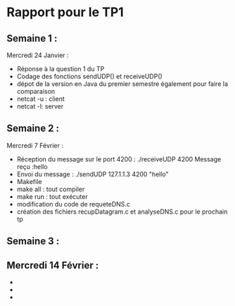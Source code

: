 # Rapport pour le TP1

## Semaine 1 :
Mercredi 24 Janvier :
- Réponse à la question 1 du TP
- Codage des fonctions sendUDP() et receiveUDP()
- dépot de la version en Java du premier semestre également pour faire la comparaison
- netcat -u : client
- netcat -l: server

## Semaine 2 :
Mercredi 7 Février :
- Réception du message sur le port 4200 :
./receiveUDP 4200
Message reçu :hello
- Envoi du message :
./sendUDP 127.1.1.3 4200 "hello"
- Makefile
- make all : tout compiler
- make run : tout exécuter
- modification du code de requeteDNS.c
- création des fichiers recupDatagram.c et analyseDNS.c pour le prochain tp


## Semaine 3 :
Mercredi 14 Février :
-
-
-
-


